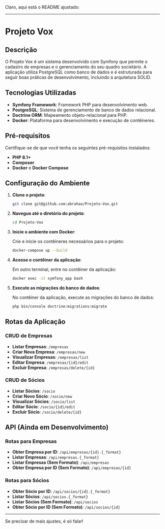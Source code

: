 Claro, aqui está o README ajustado:

---

# Projeto Vox

## Descrição

O Projeto Vox é um sistema desenvolvido com Symfony que permite o cadastro de empresas e o gerenciamento do seu quadro societário. A aplicação utiliza PostgreSQL como banco de dados e é estruturada para seguir boas práticas de desenvolvimento, incluindo a arquitetura SOLID.

## Tecnologias Utilizadas

- **Symfony Framework**: Framework PHP para desenvolvimento web.
- **PostgreSQL**: Sistema de gerenciamento de banco de dados relacional.
- **Doctrine ORM**: Mapeamento objeto-relacional para PHP.
- **Docker**: Plataforma para desenvolvimento e execução de contêineres.

## Pré-requisitos

Certifique-se de que você tenha os seguintes pré-requisitos instalados:

- **PHP 8.1+**
- **Composer**
- **Docker** e **Docker Compose**

## Configuração do Ambiente

1. **Clone o projeto**:

   ```bash
   git clone git@github.com:abrahao/Projeto-Vox.git
   ```

2. **Navegue até o diretório do projeto**:

   ```bash
   cd Projeto-Vox
   ```

3. **Inicie o ambiente com Docker**:

   Crie e inicie os contêineres necessários para o projeto:

   ```bash
   docker-compose up --build
   ```

4. **Acesse o contêiner da aplicação**:

   Em outro terminal, entre no contêiner da aplicação:

   ```bash
   docker exec -it symfony_app bash
   ```

5. **Execute as migrações do banco de dados**:

   No contêiner da aplicação, execute as migrações do banco de dados:

   ```bash
   php bin/console doctrine:migrations:migrate
   ```

## Rotas da Aplicação

### CRUD de Empresas

- **Listar Empresas**: `/empresas`
- **Criar Nova Empresa**: `/empresas/new`
- **Visualizar Empresas**: `/empresas/list`
- **Editar Empresa**: `/empresas/{id}/edit`
- **Excluir Empresa**: `/empresas/delete/{id}`

### CRUD de Sócios

- **Listar Sócios**: `/socio`
- **Criar Novo Sócio**: `/socio/new`
- **Visualizar Sócios**: `/socio/list`
- **Editar Sócio**: `/socio/{id}/edit`
- **Excluir Sócio**: `/socio/delete/{id}`

## API (Ainda em Desenvolvimento)

### Rotas para Empresas

- **Obter Empresa por ID**: `/api/empresas/{id}.{_format}`
- **Listar Empresas**: `/api/empresas.{_format}`
- **Listar Empresas (Sem Formato)**: `/api/empresas`
- **Obter Empresa por ID (Sem Formato)**: `/api/empresas/{id}`

### Rotas para Sócios

- **Obter Sócio por ID**: `/api/socios/{id}.{_format}`
- **Listar Sócios**: `/api/socios.{_format}`
- **Listar Sócios (Sem Formato)**: `/api/socios`
- **Obter Sócio por ID (Sem Formato)**: `/api/socios/{id}`

---

Se precisar de mais ajustes, é só falar!
